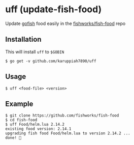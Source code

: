 # uff (update-fish-food)

Update [gofish](https://gofi.sh) food easily in the [fishworks/fish-food](https://github.com/fishworks/fish-food) repo

## Installation

This will install `uff` to `$GOBIN`

```
$ go get -v github.com/karuppiah7890/uff
```

## Usage

```
$ uff <food-file> <version>
```

## Example

```
$ git clone https://github.com/fishworks/fish-food
$ cd fish-food
$ uff Food/helm.lua 2.14.2
existing food version: 2.14.1
upgrading fish food Food/helm.lua to version 2.14.2 ...
done! 🐠
```
